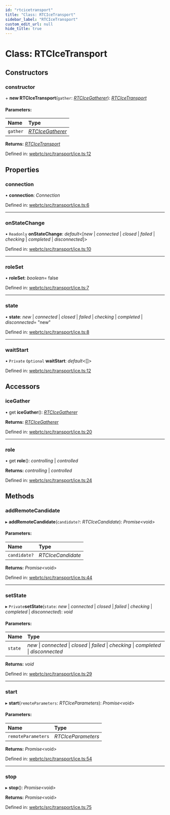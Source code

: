 ```yaml
---
id: "rtcicetransport"
title: "Class: RTCIceTransport"
sidebar_label: "RTCIceTransport"
custom_edit_url: null
hide_title: true
---
```


# Class: RTCIceTransport

## Constructors

### constructor

\+ **new RTCIceTransport**(`gather`: [*RTCIceGatherer*](rtcicegatherer.md)): [*RTCIceTransport*](rtcicetransport.md)

#### Parameters:

Name | Type |
:------ | :------ |
`gather` | [*RTCIceGatherer*](rtcicegatherer.md) |

**Returns:** [*RTCIceTransport*](rtcicetransport.md)

Defined in: [webrtc/src/transport/ice.ts:12](https://github.com/shinyoshiaki/werift-webrtc/blob/8232339/packages/webrtc/src/transport/ice.ts#L12)

## Properties

### connection

• **connection**: *Connection*

Defined in: [webrtc/src/transport/ice.ts:6](https://github.com/shinyoshiaki/werift-webrtc/blob/8232339/packages/webrtc/src/transport/ice.ts#L6)

___

### onStateChange

• `Readonly` **onStateChange**: *default*<[*new* \| *connected* \| *closed* \| *failed* \| *checking* \| *completed* \| *disconnected*]\>

Defined in: [webrtc/src/transport/ice.ts:10](https://github.com/shinyoshiaki/werift-webrtc/blob/8232339/packages/webrtc/src/transport/ice.ts#L10)

___

### roleSet

• **roleSet**: *boolean*= false

Defined in: [webrtc/src/transport/ice.ts:7](https://github.com/shinyoshiaki/werift-webrtc/blob/8232339/packages/webrtc/src/transport/ice.ts#L7)

___

### state

• **state**: *new* \| *connected* \| *closed* \| *failed* \| *checking* \| *completed* \| *disconnected*= "new"

Defined in: [webrtc/src/transport/ice.ts:8](https://github.com/shinyoshiaki/werift-webrtc/blob/8232339/packages/webrtc/src/transport/ice.ts#L8)

___

### waitStart

• `Private` `Optional` **waitStart**: *default*<[]\>

Defined in: [webrtc/src/transport/ice.ts:12](https://github.com/shinyoshiaki/werift-webrtc/blob/8232339/packages/webrtc/src/transport/ice.ts#L12)

## Accessors

### iceGather

• get **iceGather**(): [*RTCIceGatherer*](rtcicegatherer.md)

**Returns:** [*RTCIceGatherer*](rtcicegatherer.md)

Defined in: [webrtc/src/transport/ice.ts:20](https://github.com/shinyoshiaki/werift-webrtc/blob/8232339/packages/webrtc/src/transport/ice.ts#L20)

___

### role

• get **role**(): *controlling* \| *controlled*

**Returns:** *controlling* \| *controlled*

Defined in: [webrtc/src/transport/ice.ts:24](https://github.com/shinyoshiaki/werift-webrtc/blob/8232339/packages/webrtc/src/transport/ice.ts#L24)

## Methods

### addRemoteCandidate

▸ **addRemoteCandidate**(`candidate?`: *RTCIceCandidate*): *Promise*<void\>

#### Parameters:

Name | Type |
:------ | :------ |
`candidate?` | *RTCIceCandidate* |

**Returns:** *Promise*<void\>

Defined in: [webrtc/src/transport/ice.ts:44](https://github.com/shinyoshiaki/werift-webrtc/blob/8232339/packages/webrtc/src/transport/ice.ts#L44)

___

### setState

▸ `Private`**setState**(`state`: *new* \| *connected* \| *closed* \| *failed* \| *checking* \| *completed* \| *disconnected*): *void*

#### Parameters:

Name | Type |
:------ | :------ |
`state` | *new* \| *connected* \| *closed* \| *failed* \| *checking* \| *completed* \| *disconnected* |

**Returns:** *void*

Defined in: [webrtc/src/transport/ice.ts:29](https://github.com/shinyoshiaki/werift-webrtc/blob/8232339/packages/webrtc/src/transport/ice.ts#L29)

___

### start

▸ **start**(`remoteParameters`: *RTCIceParameters*): *Promise*<void\>

#### Parameters:

Name | Type |
:------ | :------ |
`remoteParameters` | *RTCIceParameters* |

**Returns:** *Promise*<void\>

Defined in: [webrtc/src/transport/ice.ts:54](https://github.com/shinyoshiaki/werift-webrtc/blob/8232339/packages/webrtc/src/transport/ice.ts#L54)

___

### stop

▸ **stop**(): *Promise*<void\>

**Returns:** *Promise*<void\>

Defined in: [webrtc/src/transport/ice.ts:75](https://github.com/shinyoshiaki/werift-webrtc/blob/8232339/packages/webrtc/src/transport/ice.ts#L75)
